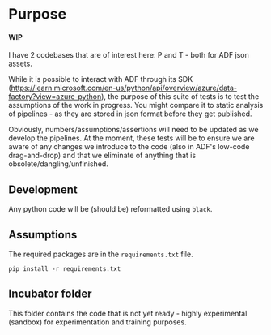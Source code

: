 # Purpose

#### WIP
I have 2 codebases that are of interest here: P and T - both for ADF json assets.

While it is possible to interact with ADF through its SDK (https://learn.microsoft.com/en-us/python/api/overview/azure/data-factory?view=azure-python), the purpose of this suite of tests is to test the assumptions of the work in progress.
You might compare it to static analysis of pipelines - as they are stored in json format before they get published.

Obviously, numbers/assumptions/assertions will need to be updated as we develop the pipelines.
At the moment, these tests will be to ensure we are aware of any changes we introduce to the code (also in ADF's low-code drag-and-drop) and that we eliminate of anything that is obsolete/dangling/unfinished.

## Development
Any python code will be (should be) reformatted using `black`.

## Assumptions
The required packages are in the `requirements.txt` file.
```
pip install -r requirements.txt
```

## Incubator folder
This folder contains the code that is not yet ready - highly experimental (sandbox) for experimentation and training purposes.


